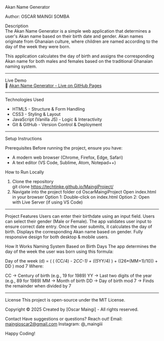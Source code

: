 Akan Name Generator

Author: OSCAR MAINGI SOMBA

Description  
The Akan Name Generator is a simple web application that determines a user's Akan name based on their birth date and gender. Akan names originate from Ghanaian culture, where children are named according to the day of the week they were born.

This application calculates the day of birth and assigns the corresponding Akan name for both males and females based on the traditional Ghanaian naming system.

---

Live Demo  
🔗 [Akan Name Generator - Live on GitHub Pages](https://techtinke.github.io/MaingiProject/)

---

Technologies Used

- HTML5 - Structure & Form Handling
- CSS3 - Styling & Layout
- JavaScript (Vanilla JS) - Logic & Interactivity
- Git & GitHub - Version Control & Deployment

---

Setup Instructions

Prerequisites
Before running the project, ensure you have:

- A modern web browser (Chrome, Firefox, Edge, Safari)
- A text editor (VS Code, Sublime, Atom, Notepad++)

How to Run Locally

1. Clone the repository  
   git clone https://techtinke.github.io/MaingiProject/
2. Navigate into the project folder
   cd OscarMaingiProject
   Open index.html in your browser
   Option 1: Double-click on index.html
   Option 2: Open with Live Server (if using VS Code)

---

Project Features
Users can enter their birthdate using an input field.
Users can select their gender (Male or Female).
The app validates user input to ensure correct date entry.
Once the user submits, it calculates the day of birth.
Displays the corresponding Akan name based on gender.
Fully responsive design for both desktop & mobile users.

How It Works
Naming System Based on Birth Days
The app determines the day of the week the user was born using this formula:

Day of the week (d) = ( ( (CC/4) - 2*CC-1) + ((5*YY/4) ) + ((26\*(MM+1)/10)) + DD ) mod 7
Where:

CC → Century of birth (e.g., 19 for 1989)
YY → Last two digits of the year (e.g., 89 for 1989)
MM → Month of birth
DD → Day of birth
mod 7 → Finds the remainder when divided by 7

---

License
This project is open-source under the MIT License.

Copyright © 2025
Created by [Oscar Maingi] - All rights reserved.

Contact
Have suggestions or questions? Reach out!
Email: maingioscar2@gmail.com
Instagram: @\_maingiii

Happy Coding!
